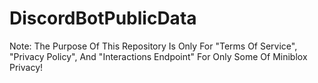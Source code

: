 # DiscordBotPublicData
Note: The Purpose Of This Repository Is Only For "Terms Of Service", "Privacy Policy", And "Interactions Endpoint" For Only Some Of Miniblox Privacy!
